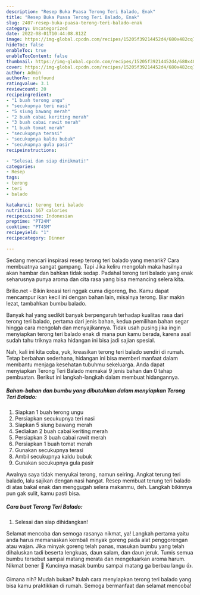 ```yaml
---
description: "Resep Buka Puasa Terong Teri Balado, Enak"
title: "Resep Buka Puasa Terong Teri Balado, Enak"
slug: 2407-resep-buka-puasa-terong-teri-balado-enak
category: Uncategorized
date: 2022-08-01T10:44:08.812Z
image: https://img-global.cpcdn.com/recipes/15205f39214452d4/680x482cq70/terong-teri-balado-foto-resep-utama.jpg
hideToc: false
enableToc: true
enableTocContent: false
thumbnail: https://img-global.cpcdn.com/recipes/15205f39214452d4/680x482cq70/terong-teri-balado-foto-resep-utama.jpg
cover: https://img-global.cpcdn.com/recipes/15205f39214452d4/680x482cq70/terong-teri-balado-foto-resep-utama.jpg
author: Admin
authorAv: notfound
ratingvalue: 3.1
reviewcount: 20
recipeingredient:
- "1 buah terong ungu"
- "secukupnya teri nasi"
- "5 siung bawang merah"
- "2 buah cabai keriting merah"
- "3 buah cabai rawit merah"
- "1 buah tomat merah"
- "secukupnya terasi"
- "secukupnya kaldu bubuk"
- "secukupnya gula pasir"
recipeinstructions:

- "Selesai dan siap dinikmati!"
categories:
- Resep
tags:
- terong
- teri
- balado

katakunci: terong teri balado 
nutrition: 167 calories
recipecuisine: Indonesian
preptime: "PT24M"
cooktime: "PT45M"
recipeyield: "1"
recipecategory: Dinner

---
```



Sedang mencari inspirasi resep terong teri balado yang menarik? Cara membuatnya sangat gampang. Tapi Jika keliru mengolah maka hasilnya akan hambar dan bahkan tidak sedap. Padahal terong teri balado yang enak seharusnya punya aroma dan cita rasa yang bisa memancing selera kita.


Brilio.net - Bikin kreasi teri nggak cuma digoreng, lho. Kamu dapat mencampur ikan kecil ini dengan bahan lain, misalnya terong. Biar makin lezat, tambahkan bumbu balado.

Banyak hal yang sedikit banyak berpengaruh terhadap kualitas rasa dari terong teri balado, pertama dari jenis bahan, kedua pemilihan bahan segar hingga cara mengolah dan menyajikannya. Tidak usah pusing jika ingin menyiapkan terong teri balado enak di mana pun kamu berada, karena asal sudah tahu triknya maka hidangan ini bisa jadi sajian spesial.


Nah, kali ini kita coba, yuk, kreasikan terong teri balado sendiri di rumah. Tetap berbahan sederhana, hidangan ini bisa memberi manfaat dalam membantu menjaga kesehatan tubuhmu sekeluarga. Anda dapat menyiapkan Terong Teri Balado memakai 9 jenis bahan dan 0 tahap pembuatan. Berikut ini langkah-langkah dalam membuat hidangannya.

<!--inarticleads1-->

##### Bahan-bahan dan bumbu yang dibutuhkan dalam menyiapkan Terong Teri Balado:

1. Siapkan 1 buah terong ungu
1. Persiapkan secukupnya teri nasi
1. Siapkan 5 siung bawang merah
1. Sediakan 2 buah cabai keriting merah
1. Persiapkan 3 buah cabai rawit merah
1. Persiapkan 1 buah tomat merah
1. Gunakan secukupnya terasi
1. Ambil secukupnya kaldu bubuk
1. Gunakan secukupnya gula pasir


Awalnya saya tidak menyukai terong, namun seiring. Angkat terung teri balado, lalu sajikan dengan nasi hangat. Resep membuat terung teri balado di atas bakal enak dan menggugah selera makanmu, deh. Langkah bikinnya pun gak sulit, kamu pasti bisa. 

<!--inarticleads2-->

##### Cara buat Terong Teri Balado:


1. Selesai dan siap dihidangkan!

Selamat mencoba dan semoga rasanya nikmat, ya! Langkah pertama yaitu anda harus memanaskan kembali minyak goreng pada alat penggorengan atau wajan. Jika minyak goreng telah panas, masukan bumbu yang telah dihaluskan tadi beserta lengkuas, daun salam, dan daun jeruk. Tumis semua bumbu tersebut sampai matang merata dan mengeluarkan aroma harum. Nikmat bener 🤤 Kuncinya masak bumbu sampai matang ga berbau langu 👍. 

Gimana nih? Mudah bukan? Itulah cara menyiapkan terong teri balado yang bisa kamu praktikkan di rumah. Semoga bermanfaat dan selamat mencoba!
